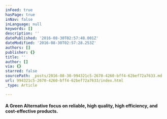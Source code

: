 ```yaml
---
inFeed: true
hasPage: true
inNav: false
inLanguage: null
keywords: []
description: ''
datePublished: '2016-08-30T02:57:48.001Z'
dateModified: '2016-08-30T02:57:28.253Z'
authors: []
publisher: {}
title: ''
author: []
via: {}
starred: false
sourcePath: _posts/2016-08-30-994321c5-2670-4260-bff4-62bef72a7633.md
url: 994321c5-2670-4260-bff4-62bef72a7633/index.html
_type: Article

---
```

#### A Green Alternative focus on reliable, high quality, high efficiency, and cost-effective products.